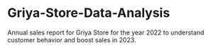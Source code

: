 # Griya-Store-Data-Analysis
Annual sales report for Griya Store for the year 2022 to understand customer behavior and boost sales in 2023.
